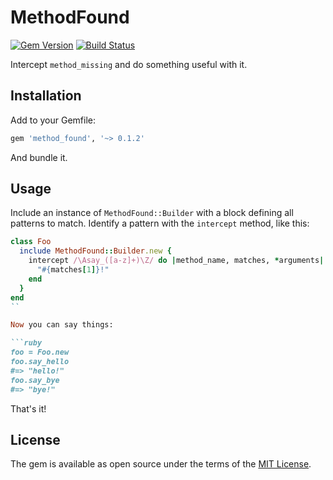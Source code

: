 # MethodFound

[![Gem Version](https://badge.fury.io/rb/method_found.svg)][gem]
[![Build Status](https://travis-ci.org/shioyama/method_found.svg?branch=master)][travis]

[gem]: https://rubygems.org/gems/method_found
[travis]: https://travis-ci.org/shioyama/method_found

Intercept `method_missing` and do something useful with it.

## Installation

Add to your Gemfile:

```ruby
gem 'method_found', '~> 0.1.2'
```

And bundle it.

## Usage

Include an instance of `MethodFound::Builder` with a block defining all
patterns to match. Identify a pattern with the `intercept` method, like this:

```ruby
class Foo
  include MethodFound::Builder.new {
    intercept /\Asay_([a-z]+)\Z/ do |method_name, matches, *arguments|
      "#{matches[1]}!"
    end
  }
end
``

Now you can say things:

```ruby
foo = Foo.new
foo.say_hello
#=> "hello!"
foo.say_bye
#=> "bye!"
```

That's it!

## License

The gem is available as open source under the terms of the [MIT License](http://opensource.org/licenses/MIT).

